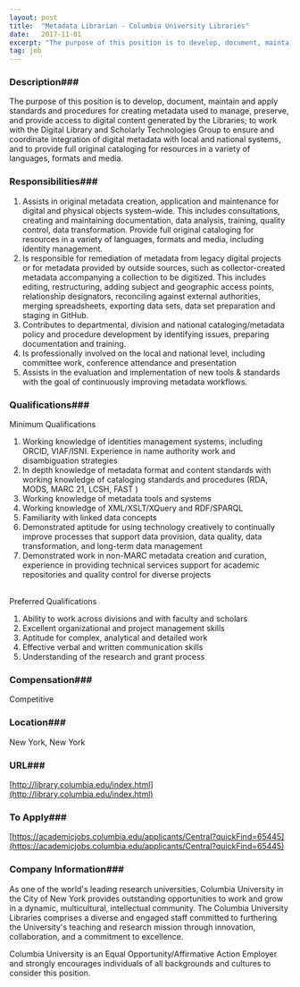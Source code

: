 ```yaml
---
layout: post
title:  "Metadata Librarian - Columbia University Libraries"
date:   2017-11-01
excerpt: "The purpose of this position is to develop, document, maintain and apply standards and procedures for creating metadata used to manage, preserve, and provide access to digital content generated by the Libraries; to work with the Digital Library and Scholarly Technologies Group to ensure and coordinate integration of digital metadata..."
tag: job
---
```


### Description###

The purpose of this position is to develop, document, maintain and apply standards and procedures for creating metadata used to manage, preserve, and provide access to digital content generated by the Libraries; to work with the Digital Library and Scholarly Technologies Group to ensure and coordinate integration of digital metadata with local and national systems, and to provide full original cataloging for resources in a variety of languages, formats and media.


### Responsibilities###

1. Assists in original metadata creation, application and maintenance for digital and physical objects system-wide. This includes consultations, creating and maintaining documentation, data analysis, training, quality control, data transformation. Provide full original cataloging for resources in a variety of languages, formats and media, including identity management.
2. Is responsible for remediation of metadata from legacy digital projects or for metadata provided by outside sources, such as collector-created metadata accompanying a collection to be digitized. This includes editing, restructuring, adding subject and geographic access points, relationship designators, reconciling against external authorities, merging spreadsheets, exporting data sets, data set preparation and staging in GitHub.
3. Contributes to departmental, division and national cataloging/metadata policy and procedure development by identifying issues, preparing documentation and training.
4. Is professionally involved on the local and national level, including committee work, conference attendance and presentation
5. Assists in the evaluation and implementation of new tools & standards with the goal of continuously improving metadata workflows.




### Qualifications###

Minimum Qualifications

1. Working knowledge of identities management systems, including ORCID, VIAF/ISNI. Experience in name authority work and disambiguation strategies
2. In depth knowledge of metadata format and content standards with working knowledge of cataloging standards and procedures (RDA, MODS, MARC 21, LCSH, FAST )
3.  Working knowledge of metadata tools and systems
4.  Working knowledge of XML/XSLT/XQuery and RDF/SPARQL
5.  Familiarity with linked data concepts
6.  Demonstrated aptitude for using technology creatively to continually improve processes that support data provision, data quality, data transformation, and long-term data management
7.  Demonstrated work in non-MARC metadata creation and curation, experience in providing technical services support for academic repositories and quality control for diverse projects  
 


Preferred Qualifications

1.  Ability to work across divisions and with faculty and scholars
2.  Excellent organizational and project management skills
3.  Aptitude for complex, analytical and detailed work
4.  Effective verbal and written communication skills
5. Understanding of the research and grant process




### Compensation###

Competitive


### Location###

New York, New York


### URL###

[http://library.columbia.edu/index.html](http://library.columbia.edu/index.html)

### To Apply###

[https://academicjobs.columbia.edu/applicants/Central?quickFind=65445](https://academicjobs.columbia.edu/applicants/Central?quickFind=65445)  


### Company Information###

As one of the world's leading research universities, Columbia University in the City of New York provides outstanding opportunities to work and grow in a dynamic, multicultural, intellectual community. The Columbia University Libraries comprises a diverse and engaged staff committed to furthering the University's teaching and research mission through innovation, collaboration, and a commitment to excellence.

Columbia University is an Equal Opportunity/Affirmative Action Employer and strongly encourages individuals of all backgrounds and cultures to consider this position.  




